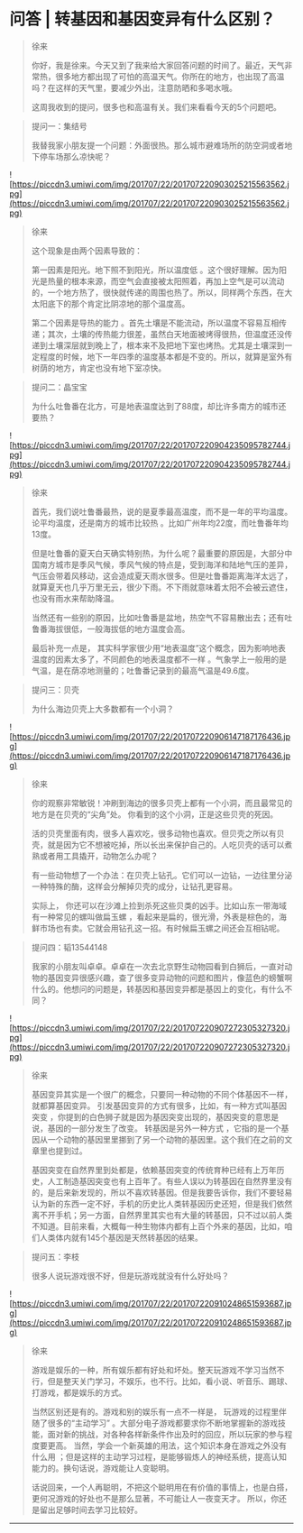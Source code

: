# 问答 | 转基因和基因变异有什么区别？

> 徐来
> 
> 你好，我是徐来。今天又到了我来给大家回答问题的时间了。最近，天气非常热，很多地方都出现了可怕的高温天气。你所在的地方，也出现了高温吗？在这样的天气里，要减少外出，注意防晒和多喝水哦。
> 
> 这周我收到的提问，很多也和高温有关。我们来看看今天的5个问题吧。

> 提问一：集结号
> 
> 我替我家小朋友提一个问题：外面很热。那么城市避难场所的防空洞或者地下停车场那么凉快呢？

![https://piccdn3.umiwi.com/img/201707/22/201707220903025215563562.jpg](https://piccdn3.umiwi.com/img/201707/22/201707220903025215563562.jpg)

> 徐来
> 
> 这个现象是由两个因素导致的：
> 
> 第一因素是阳光。地下照不到阳光，所以温度低 。这个很好理解。因为阳光是热量的根本来源，而空气会直接被太阳照着，再加上空气是可以流动的，一个地方热了，很快就传递的周围也热了。所以，同样两个东西，在大太阳底下的那个肯定比阴凉地的那个温度高。
> 
> 第二个因素是导热的能力 。首先土壤是不能流动，所以温度不容易互相传递；其次，土壤的传热能力很差，虽然白天地面被烤得很热，但温度还没传递到土壤深层就到晚上了，根本来不及把地下室也烤热。尤其是土壤深到一定程度的时候，地下一年四季的温度基本都是不变的。所以，就算是室外有树荫的地方，肯定也没有地下室凉快。

> 提问二：晶宝宝
> 
> 为什么吐鲁番在北方，可是地表温度达到了88度，却比许多南方的城市还要热？

![https://piccdn3.umiwi.com/img/201707/22/201707220904235095782744.jpg](https://piccdn3.umiwi.com/img/201707/22/201707220904235095782744.jpg)

> 徐来
> 
> 首先，我们说吐鲁番最热，说的是夏季最高温度，而不是一年的平均温度。 论平均温度，还是南方的城市比较热 。比如广州年均22度，而吐鲁番年均13度。
> 
> 但是吐鲁番的夏天白天确实特别热，为什么呢？最重要的原因是，大部分中国南方城市是季风气候，季风气候的特点是，受到海洋和陆地气压的差异，气压会带着风移动，这会造成夏天雨水很多。但是吐鲁番距离海洋太远了，就算夏天也几乎万里无云，很少下雨。不下雨就意味着太阳不会被云遮住，也没有雨水来帮助降温。
> 
> 当然还有一些别的原因，比如吐鲁番是盆地，热空气不容易散出去；还有吐鲁番海拔很低，一般海拔低的地方温度会高。
> 
> 最后补充一点是， 其实科学家很少用“地表温度”这个概念，因为影响地表温度的因素太多了，不同颜色的地表温度都不一样 。气象学上一般用的是气温，是在荫凉地测量的；吐鲁番记录到的最高气温是49.6度。

> 提问三：贝壳
> 
> 为什么海边贝壳上大多数都有一个小洞？

![https://piccdn3.umiwi.com/img/201707/22/201707220906147187176436.jpg](https://piccdn3.umiwi.com/img/201707/22/201707220906147187176436.jpg)

> 徐来
> 
> 你的观察非常敏锐！冲刷到海边的很多贝壳上都有一个小洞，而且最常见的地方是在贝壳的“尖角”处。 你看到的这个小洞，正是这些贝壳的死因。
> 
> 活的贝壳里面有肉，很多人喜欢吃，很多动物也喜欢。但贝壳之所以有贝壳，就是因为它不想被吃掉，所以长出来保护自己的。人吃贝壳的话可以煮熟或者用工具撬开，动物怎么办呢？
> 
> 有一些动物想了一个办法：在贝壳上钻孔。它们可以一边钻，一边往里分泌一种特殊的酶，这样会分解掉贝壳的成分，让钻孔更容易。
> 
> 实际上， 你还可以在沙滩上捡到杀死这些贝类的凶手。比如山东一带海域有一种常见的螺叫做扁玉螺 ，看起来是扁的，很光滑，外表是棕色的，海鲜市场也有卖。它就会用钻孔这一招。有时候扁玉螺之间还会互相钻呢。

> 提问四：韬13544148
> 
> 我家的小朋友叫卓卓。卓卓在一次去北京野生动物园看到白狮后，一直对动物的基因变异很感兴趣，查了很多变异动物的问题和图片，像蓝色的螃蟹啊什么的。他想问的问题是，转基因和基因变异都是基因上的变化，有什么不同？

![https://piccdn3.umiwi.com/img/201707/22/201707220907272305327320.jpg](https://piccdn3.umiwi.com/img/201707/22/201707220907272305327320.jpg)

> 徐来
> 
> 基因变异其实是一个很广的概念，只要同一种动物的不同个体基因不一样，就都算基因变异。 引发基因变异的方式有很多，比如，有一种方式叫基因突变 ，你提到的白色狮子就是因为基因突变出现的，基因突变的意思是说，基因的一部分发生了改变。 转基因是另外一种方式 ，它指的是一个基因从一个动物的基因里里挪到了另一个动物的基因里。这个我们在之前的文章里也提到过。
> 
> 基因突变在自然界里到处都是，依赖基因突变的传统育种已经有上万年历史，人工制造基因突变也有上百年了。有些人误以为转基因在自然界里没有的，是后来新发现的，所以不喜欢转基因。但是我要告诉你，我们不要轻易认为新的东西一定不好，手机的历史比人类转基因历史还短，但是我们依然离不开手机；另一方面，自然界里其实也有大量的转基因，只不过以前人类不知道。目前来看，大概每一种生物体内都有上百个外来的基因，比如，咱们人类体内就有145个基因是天然转基因的结果。

> 提问五：李枝
> 
> 很多人说玩游戏很不好，但是玩游戏就没有什么好处吗？

![https://piccdn3.umiwi.com/img/201707/22/201707220910248651593687.jpg](https://piccdn3.umiwi.com/img/201707/22/201707220910248651593687.jpg)

> 徐来
> 
> 游戏是娱乐的一种，所有娱乐都有好处和坏处。整天玩游戏不学习当然不行，但是整天关门学习，不娱乐，也不行。比如，看小说、听音乐、踢球、打游戏，都是娱乐的方式。
> 
> 当然区别还是有的。游戏和别的娱乐有一点不一样是， 玩游戏的过程里伴随了很多的“主动学习” 。大部分电子游戏都要求你不断地掌握新的游戏技能，面对新的挑战，对各种各样新条件作出及时的回应，所以玩家的参与程度要更高。 当然，学会一个新英雄的用法，这个知识本身在游戏之外没有什么用 ；但是这样的主动学习过程，是能够锻炼人的神经系统，提高认知能力的。换句话说，游戏能让人变聪明。
> 
> 话说回来，一个人再聪明，不把这个聪明用在有价值的事情上，也是白搭，更何况游戏的好处也不是那么显著，不可能让人一夜变天才。 所以，你还是留出足够时间去学习比较好。

---
